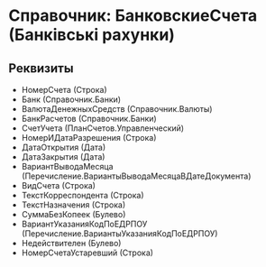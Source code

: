 ﻿# Справочник: БанковскиеСчета (Банківські рахунки)

## Реквизиты

- НомерСчета (Строка)
- Банк (Справочник.Банки)
- ВалютаДенежныхСредств (Справочник.Валюты)
- БанкРасчетов (Справочник.Банки)
- СчетУчета (ПланСчетов.Управленческий)
- НомерИДатаРазрешения (Строка)
- ДатаОткрытия (Дата)
- ДатаЗакрытия (Дата)
- ВариантВыводаМесяца (Перечисление.ВариантыВыводаМесяцаВДатеДокумента)
- ВидСчета (Строка)
- ТекстКорреспондента (Строка)
- ТекстНазначения (Строка)
- СуммаБезКопеек (Булево)
- ВариантУказанияКодПоЕДРПОУ (Перечисление.ВариантыУказанияКодПоЕДРПОУ)
- Недействителен (Булево)
- НомерСчетаУстаревший (Строка)

